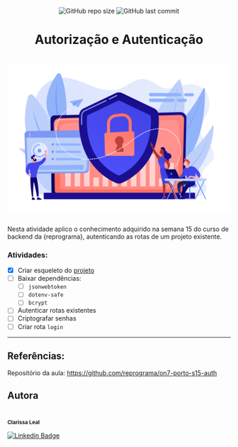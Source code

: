<p align="center">
  <a> 
    <img alt="GitHub repo size" src="https://img.shields.io/github/repo-size/lealclarissa/exercicio-semana-15">
    <img alt="GitHub last commit" src="https://img.shields.io/github/last-commit/lealclarissa/exercicio-semana-15">
  </a>
</p>

<h1 align="center">Autorização e Autenticação</h1>

<h1 align="center">
<a href="https://br.freepik.com/vectors/tecnologia"><img src="./assets/auth.jpg" alt="Tecnologia vetor criado por vectorjuice"></a>
</h1>

Nesta atividade aplico o conhecimento adquirido na semana 15 do curso de backend da {reprograma}, autenticando as rotas de um projeto existente.

### Atividades:

- [x] Criar esqueleto do [projeto](https://github.com/lealclarissa/api-projeto-livre)  
- [ ] Baixar dependências:
    - [ ] `jsonwebtoken` 
    - [ ] `dotenv-safe`  
    - [ ] `bcrypt`
- [ ] Autenticar rotas existentes
- [ ] Criptografar senhas 
- [ ] Criar rota `login`

---

## Referências:

Repositório da aula: https://github.com/reprograma/on7-porto-s15-auth

## Autora

<a>
 <img style="border-radius: 50%;" src="https://avatars2.githubusercontent.com/u/69424163?s=400&u=6c4ceb2494ca08ef4a05454277aee432c6b5644f&v=4" width="100px;" alt=""/>
 <br />
 <sub><b>Clarissa Leal</b></sub>
</a>

[![Linkedin Badge](https://img.shields.io/badge/-Clarissa-blue?style=flat-square&logo=Linkedin&logoColor=white&link=https://www.linkedin.com/in/clarissa-leal/)](https://www.linkedin.com/in/clarissa-leal/)